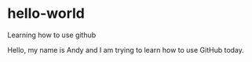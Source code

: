 # hello-world
Learning how to use github

Hello, my name is Andy and I am trying to learn how to use GitHub today. 

